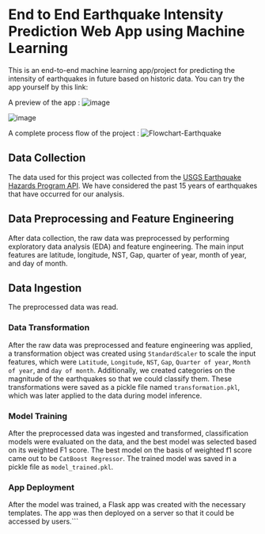 # End to End Earthquake Intensity Prediction Web App using Machine Learning

This is an end-to-end machine learning app/project for predicting the intensity of earthquakes in future  based on historic data. You can try the app yourself by this link:


A preview of the app : 
![image](https://user-images.githubusercontent.com/46419407/234055632-1329b035-8dfd-48c6-9a33-51355152e72c.png)

![image](https://user-images.githubusercontent.com/46419407/234055924-090664ad-f3d2-4091-a778-524a067e5cfc.png)


A complete process flow of the project : 
![Flowchart-Earthquake](https://user-images.githubusercontent.com/46419407/234055769-a7dca226-a471-45a3-94a4-b57e114bbe6e.jpeg)


## Data Collection

The data used for this project was collected from the [USGS Earthquake Hazards Program API](https://www.usgs.gov/programs/earthquake-hazards). We have considered the past 15 years of earthquakes that have occurred for our analysis.

## Data Preprocessing and Feature Engineering

After data collection, the raw data was preprocessed by performing exploratory data analysis (EDA) and feature engineering. The main input features are latitude, longitude, NST, Gap, quarter of year, month of year, and day of month.

## Data Ingestion

The preprocessed data was read.

### Data Transformation
After the raw data was preprocessed and feature engineering was applied, a transformation object was created using `StandardScaler` to scale the input features, which were `Latitude`, `Longitude`, `NST`, `Gap`, `Quarter of year`, `Month of year`, and `day of month`. Additionally, we created categories on the magnitude of the earthquakes so that we could classify them. These transformations were saved as a pickle file named `transformation.pkl`, which was later applied to the data during model inference.

### Model Training
After the preprocessed data was ingested and transformed, classification models were evaluated on the data, and the best model was selected based on its weighted F1 score. The best model on the basis of weighted f1 score came out to be `CatBoost Regressor`. The trained model was saved in a pickle file as `model_trained.pkl`.

### App Deployment
After the model was trained, a Flask app was created with the necessary templates. The app was then deployed on a server so that it could be accessed by users.```


